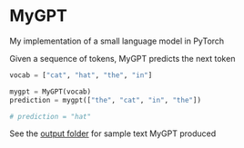 # MyGPT

My implementation of a small language model in PyTorch

Given a sequence of tokens, MyGPT predicts the next token

```python
vocab = ["cat", "hat", "the", "in"]

mygpt = MyGPT(vocab)
prediction = mygpt(["the", "cat", "in", "the"])

# prediction = "hat"
```

See the [output folder](https://github.com/dx-dtran/MyGPT/tree/main/output) for sample text MyGPT produced
